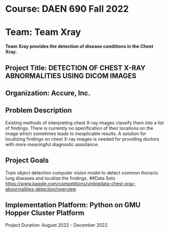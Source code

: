 # Course: DAEN 690 Fall 2022
# Team: Team Xray
__Team Xray provides the detection of disease conditions in the Chest Xray.__

## Project Title: DETECTION OF CHEST X-RAY ABNORMALITIES USING DICOM IMAGES
## Organization: Accure, Inc.

## Problem Description
Existing methods of interpreting chest X-ray images classify them into a list of findings. There is currently no specification of their locations on the image which sometimes leads to inexplicable results. A solution for localizing findings on chest X-ray images is needed for providing doctors with more meaningful diagnostic assistance.

## Project Goals
Train object detection computer vision model to detect common thoracic lung diseases and localize the findings.
##Data Sets
https://www.kaggle.com/competitions/vinbigdata-chest-xray-abnormalities-detection/overview

## Implementation Platform: Python on GMU Hopper Cluster Platform

Project Duration: August 2022 - December 2022
## 
